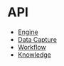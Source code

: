 # API

* [Engine](api/engine/1.0.1/index.html)
* [Data Capture](api/data-capture/1.1.1/index.html)
* [Workflow](api/workflow/0.1.0-alpha05/index.html)
* [Knowledge](api/knowledge/0.1.0-alpha04/index.html)
